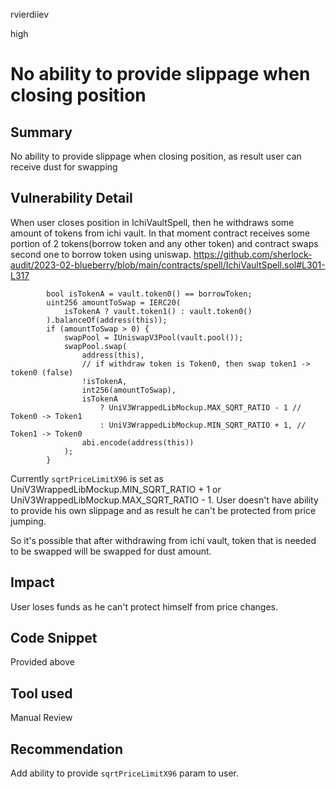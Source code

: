 rvierdiiev

high

# No ability to provide slippage when closing position

## Summary
No ability to provide slippage when closing position, as result user can receive dust for swapping
## Vulnerability Detail
When user closes position in IchiVaultSpell, then he withdraws some amount of tokens from ichi vault.
In that moment contract receives some portion of 2 tokens(borrow token and any other token) and contract swaps second one to borrow token using uniswap.
https://github.com/sherlock-audit/2023-02-blueberry/blob/main/contracts/spell/IchiVaultSpell.sol#L301-L317
```solidity
        bool isTokenA = vault.token0() == borrowToken;
        uint256 amountToSwap = IERC20(
            isTokenA ? vault.token1() : vault.token0()
        ).balanceOf(address(this));
        if (amountToSwap > 0) {
            swapPool = IUniswapV3Pool(vault.pool());
            swapPool.swap(
                address(this),
                // if withdraw token is Token0, then swap token1 -> token0 (false)
                !isTokenA,
                int256(amountToSwap),
                isTokenA
                    ? UniV3WrappedLibMockup.MAX_SQRT_RATIO - 1 // Token0 -> Token1
                    : UniV3WrappedLibMockup.MIN_SQRT_RATIO + 1, // Token1 -> Token0
                abi.encode(address(this))
            );
        }
```

Currently `sqrtPriceLimitX96` is set as UniV3WrappedLibMockup.MIN_SQRT_RATIO + 1 or UniV3WrappedLibMockup.MAX_SQRT_RATIO - 1. User doesn't have ability to provide his own slippage and as result he can't be protected from price jumping.

So it's possible that after withdrawing from ichi vault, token that is needed to be swapped will be swapped for dust amount.
## Impact
User loses funds as he can't protect himself from price changes.
## Code Snippet
Provided above
## Tool used

Manual Review

## Recommendation
Add ability to provide `sqrtPriceLimitX96` param to user.